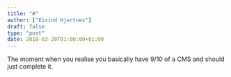 ```yaml
---
title: "#"
author: ["Eivind Hjertnes"]
draft: false
type: "post"
date: 2018-03-20T01:00:00+01:00
---
```


The moment when you realise you basically have 9/10 of a CMS and should
just complete it.

